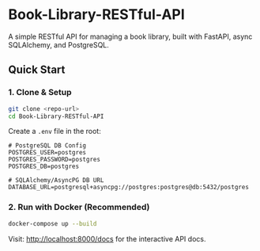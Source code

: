 # Book-Library-RESTful-API

A simple RESTful API for managing a book library, built with FastAPI, async SQLAlchemy, and PostgreSQL.

## Quick Start

### 1. Clone & Setup
```bash
git clone <repo-url>
cd Book-Library-RESTful-API
```

Create a `.env` file in the root:
```
# PostgreSQL DB Config
POSTGRES_USER=postgres
POSTGRES_PASSWORD=postgres
POSTGRES_DB=postgres

# SQLAlchemy/AsyncPG DB URL
DATABASE_URL=postgresql+asyncpg://postgres:postgres@db:5432/postgres
```

### 2. Run with Docker (Recommended)
```bash
docker-compose up --build
```
Visit: [http://localhost:8000/docs](http://localhost:8000/docs) for the interactive API docs.
